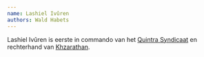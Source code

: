 ```yaml
---
name: Lashiel Ivûren
authors: Wald Habets
---
```


Lashiel Ivûren is eerste in commando van het [Quintra Syndicaat](/wiki/geopolitics/quintra-syndicaat) en rechterhand van [Khzarathan](/wiki/people/khzarathan).